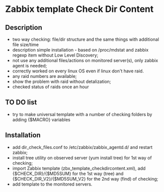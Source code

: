 Zabbix template Check Dir Content
==================

Description
-----------------
- two way checking: file/dir structure and the same things with additional file size/time
- description
simple installation - based on /proc/mdstat and zabbix regexp item without Low Level Discovery;
- not use any additional files/actions on monitored server(s), only zabbix agent is needed;
- correctly worked on every linux OS even if linux don't have raid.
- any raid numbers are available;
- show the problem with raid without detalization;
- checked status of raids once an hour

TO DO list
------

- try to make universal template with a number of checking folders by adding {$MACRO} variables

Installation
----------------

- add dir_check_files.conf to /etc/zabbix/zabbix_agentd.d/ and restart zabbix;
- install tree utility on observed server (yum install tree) for 1st way of checking;
- import Zabbix template (zbx_template_checkdircontent.xml), add {$CHECK_DIR}/{$MD5SUM} for the 1st way (tree) and {$CHECK_DIR_V2}/{$MD5SUM_V2} for the 2nd way (find) of checking;
- add template to the monitored servers.
